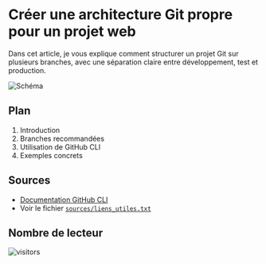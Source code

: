 # Créer une architecture Git propre pour un projet web

Dans cet article, je vous explique comment structurer un projet Git sur plusieurs branches, avec une séparation claire entre développement, test et production.

![Schéma](./images/schema-architecture.png)

## Plan

1. Introduction
2. Branches recommandées
3. Utilisation de GitHub CLI
4. Exemples concrets

## Sources

- [Documentation GitHub CLI](https://cli.github.com/manual/)
- Voir le fichier [`sources/liens_utiles.txt`](./sources/liens_utiles.txt)

## Nombre de lecteur 

![visitors](https://visitor-badge.laobi.icu/badge?page_id=DeadLeMulet.Blog.Article1)
